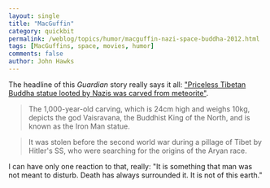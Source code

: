 ```yaml
---
layout: single 
title: "MacGuffin" 
category: quickbit
permalink: /weblog/topics/humor/macguffin-nazi-space-buddha-2012.html
tags: [MacGuffins, space, movies, humor] 
comments: false 
author: John Hawks 
---
```



The headline of this <em>Guardian</em> story really says it all: <a href="http://www.guardian.co.uk/world/2012/sep/28/nazi-buddha-statue-carved-from-meteorite">"Priceless Tibetan Buddha statue looted by Nazis was carved from meteorite"</a>. 

<blockquote>The 1,000-year-old carving, which is 24cm high and weighs 10kg, depicts the god Vaisravana, the Buddhist King of the North, and is known as the Iron Man statue.</blockquote>

<blockquote>It was stolen before the second world war during a pillage of Tibet by Hitler's SS, who were searching for the origins of the Aryan race.</blockquote>

I can have only one reaction to that, really: "It is something that man was not meant to disturb. Death has always surrounded it. It is not of this earth."




